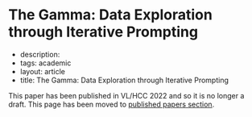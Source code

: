 # The Gamma: Data Exploration through Iterative Prompting

 - description:
 - tags: academic
 - layout: article
 - title: The Gamma: Data Exploration through Iterative Prompting

This paper has been published in VL/HCC 2022 and so it is no longer a draft.
This page has been moved to [published papers section](../../papers/iterative/).
